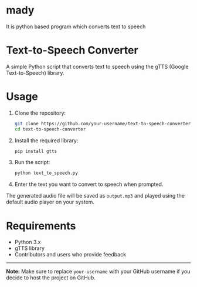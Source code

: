 # mady

It is python based program which converts text to speech
# Text-to-Speech Converter

A simple Python script that converts text to speech using the gTTS (Google Text-to-Speech) library.

# Usage

1. Clone the repository:

    ```bash
    git clone https://github.com/your-username/text-to-speech-converter.git
    cd text-to-speech-converter
    ```

2. Install the required library:

    ```bash
    pip install gtts
    ```

3. Run the script:

    ```bash
    python text_to_speech.py
    ```

4. Enter the text you want to convert to speech when prompted.

The generated audio file will be saved as `output.mp3` and played using the default audio player on your system.

# Requirements

- Python 3.x
- gTTS library
- Contributors and users who provide feedback

---

**Note:** Make sure to replace `your-username` with your GitHub username if you decide to host the project on GitHub.
